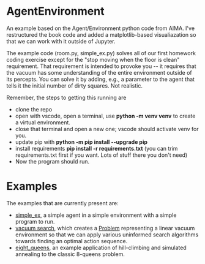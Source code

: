 # AgentEnvironment
An example based on the Agent/Environment python code from AIMA. I've restructured the book code and added a matplotlib-based visualiazation so that we can work with it outside of Jupyter.

The example code (room.py, simple_ex.py) solves all of our first homework coding exercise except for the "stop moving when the floor is clean" requirement. That requirement is intended to provoke you -- it requires that the vacuum has some understanding of the entire environment outside of its percepts. You can solve it by adding, e.g., a parameter to the agent that tells it the initial number of dirty squares. Not realistic.

Remember, the steps to getting this running are
* clone the repo
* open with vscode, open a terminal, use **python -m venv venv** to create a virtual environment. 
* close that terminal and open a new one; vscode should activate venv for you. 
* update pip with **python -m pip install --upgrade pip**
* install requirements **pip install -r requirements.txt** (you can trim requirements.txt first if you want. Lots of stuff there you don't need)
* Now the program should run.

# Examples
The examples that are currently present are:
* [simple_ex](simple_ex.py), a simple agent in a simple environment with a simple program to run.
* [vacuum search](vacuum_search.py), which creates a [Problem](aima/problem.py) representing a linear vacuum environment so that we can apply various uninformed search algorithms towards finding an optimal action sequence.
* [eight_queens](eight_queens.py), an example application of hill-climbing and simulated annealing to the classic 8-queens problem.
